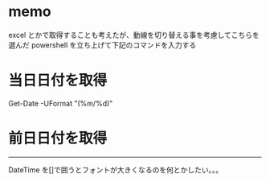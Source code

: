 # memo

excel とかで取得することも考えたが、動線を切り替える事を考慮してこちらを選んだ
powershell を立ち上げて下記のコマンドを入力する

# 当日日付を取得
Get-Date -UFormat "(%m/%d)"

# 前日日付を取得
 [DateTime]::Today.AddDays(-1).ToString('MM/dd')
[DateTime]::Today.AddDays(-1).ToString('MM/dd')
---

DateTime を[]で囲うとフォントが大きくなるのを何とかしたい。。。
